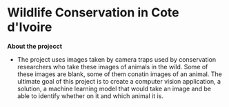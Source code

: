 # Wildlife Conservation in Cote d'Ivoire

**About the projecct**

- The project uses images taken by camera traps used by conservation researchers who take these images of animals in the wild. Some of these images are blank, some of them conatin images of an animal. The ultimate goal of this project is to create a computer vision application, a solution, a machine learning model that would take an image and be able to identify whether on it and which animal it is. 